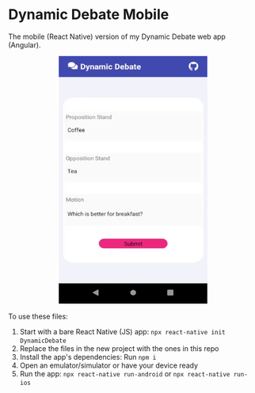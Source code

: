 # Dynamic Debate Mobile
The mobile (React Native) version of my Dynamic Debate web app (Angular).

<p align="center"> 
  <img height="500" width="300" src="https://github.com/peta-byte/Dynamic-Debate-Mobile/blob/master/dynamic-debate.gif?raw=true" /> 
</p>

To use these files:

1. Start with a bare React Native (JS) app: `npx react-native init DynamicDebate`
2. Replace the files in the new project with the ones in this repo
3. Install the app's dependencies: Run `npm i`
4. Open an emulator/simulator or have your device ready
5. Run the app: `npx react-native run-android` or `npx react-native run-ios`
